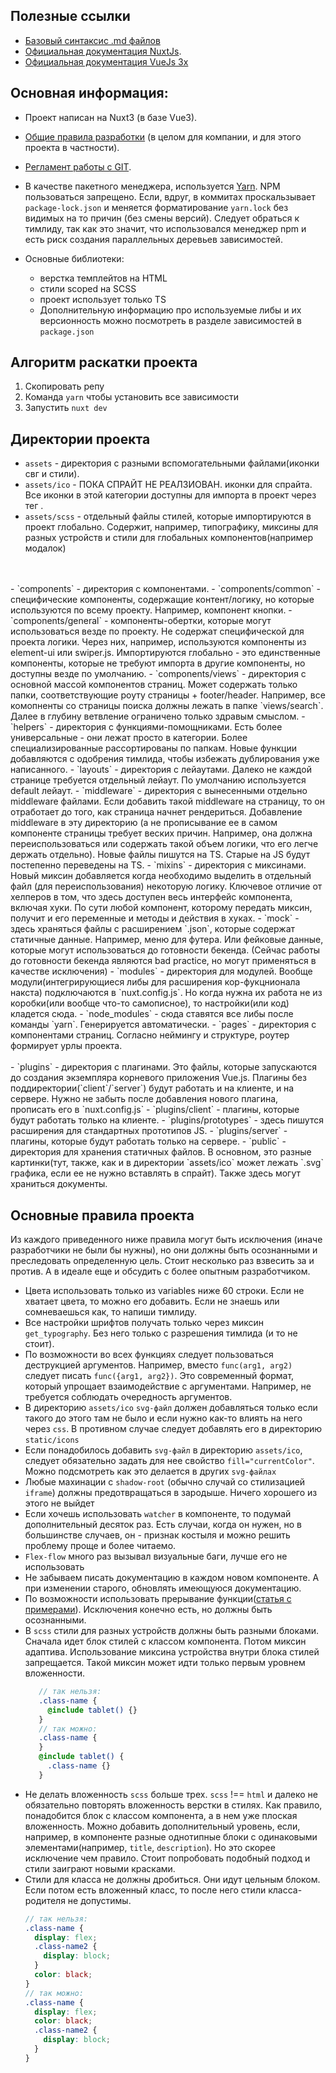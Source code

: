 ## Полезные ссылки
- [Базовый синтаксис .md файлов](https://www.markdownguide.org/basic-syntax/)
- [Официальная документация NuxtJs](https://nuxt.com).
- [Официальная документация VueJs 3x](https://vuejs.org/)

## Основная информация:
- Проект написан на Nuxt3 (в базе Vue3).<br>
- [Общие правила разработки](https://www.notion.so/panfilovdigital/bcbb70330a3c40bbb0b14087e467c8d7#3e29d1d8c4114cd4b6a7cf71487b1e11) (в целом для компании, и для этого проекта в частности).
- [Регламент работы с GIT](https://www.notion.so/panfilovdigital/git-73acb9b539dd4c8ca91d4bf86d8bc369#fda11011118542598b7ed02ae092dce2).
- В качестве пакетного менеджера, используется [Yarn](https://yarnpkg.com/). NPM пользоваться запрещено. Если, вдруг, в коммитах проскальзывает `package-lock.json` и меняется форматирование `yarn.lock` без видимых на то причин (без смены версий). Следует обраться к тимлиду, так как это значит, что использовался менеджер npm и есть риск создания параллельных деревьев зависимостей.

- Основные библиотеки:
  - верстка темплейтов на HTML
  - стили scoped на SCSS
  - проект использует только TS
  - Дополнительную информацию про используемые либы и их версионность можно посмотреть в разделе зависимостей в `package.json`

## Алгоритм раскатки проекта

1. Скопировать репу
2. Команда `yarn` чтобы установить все зависимости
3. Запустить `nuxt dev`

## Директории проекта
- `assets` - директория с разными вспомогательными файлами(иконки свг и стили).
- `assets/ico` - ПОКА СПРАЙТ НЕ РЕАЛЗИОВАН. иконки для спрайта. Все иконки в этой категории доступны для импорта в проект через тег <app-icon>.
- `assets/scss` - отдельный файлы стилей, которые импортируются в проект глобально. Содержит, например, типографику, миксины для разных устройств и стили для глобальных компонентов(например модалок)
<br>
<br>
- `components` - директория с компонентами.
- `components/common` - специфические компоненты, содержащие контент/логику, но которые используются по всему проекту. Например, компонент кнопки.
- `components/general` - компоненты-обертки, которые могут использоваться везде по проекту. Не содержат специфической для проекта логики. Через них, например, используются компоненты из element-ui или swiper.js. Импортируются глобально - это единственные компоненты, которые не требуют импорта в другие компоненты, но доступны везде по умолчанию.
- `components/views` - директория с основной массой компонентов страниц. Может содержать только папки, соответствующие роуту страницы + footer/header. Например, все комопненты со страницы поиска должны лежать в папке `views/search`. Далее в глубину ветвление ограничено только здравым смыслом.
- `helpers` - директория с функциями-помощниками. Есть более универсальные - они лежат просто в категории. Более специализированные рассортированы по папкам. Новые функции добавляются с одобрения тимлида, чтобы избежать дублирования уже написанного.
- `layouts` - директория с лейаутами. Далеко не каждой странице требуется отдельный лейаут. По умолчанию используется default лейаут.
- `middleware` - директория с вынесенными отдельно middleware файлами. Если добавить такой middleware на страницу, то он отработает до того, как страница начнет рендериться. Добавление middleware в эту директорию (а не прописывание ее в самом компоненте страницы требует веских причин. Например, она должна переиспользоваться или содержать такой объем логики, что его легче держать отдельно). Новые файлы пишутся на TS. Старые на JS будут постепенно переведены на TS.
- `mixins` - директория с миксинами. Новый миксин добавляется когда необходимо выделить в отдельный файл (для переиспользования) некоторую логику. Ключевое отличие от хелперов в том, что здесь доступен весь интерфейс компонента, включая хуки. По сути любой компонент, которому передать миксин, получит и его переменные и методы и действия в хуках.
- `mock` - здесь храняться файлы с расширением `.json`, которые содержат статичные данные. Например, меню для футера. Или фейковые данные, которые могут использоваться до готовности бекенда. (Сейчас работы до готовности бекенда являются bad practice, но могут применяться в качестве исключения)
- `modules` - директория для модулей. Вообще модули(интегрирующиеся либы для расширения кор-фукцнионала накста) подключаются в `nuxt.config.js`. Но когда нужна их работа не из коробки(или вообще что-то самописное), то настройки(или код) кладется сюда.
- `node_modules` - сюда ставятся все либы после команды `yarn`. Генерируется автоматически.
- `pages` - директория с компонентами страниц. Согласно неймингу и структуре, роутер формирует урлы проекта.
  <br>
  <br>
- `plugins` - директория с плагинами. Это файлы, которые запускаются до создания экземпляра корневого приложения Vue.js. Плагины без поддиректории(`client`/`server`) будут работать и на клиенте, и на сервере. Нужно не забыть после добавления нового плагина, прописать его в `nuxt.config.js`
- `plugins/client` - плагины, которые будут работать только на клиенте.
- `plugins/prototypes` - здесь пишутся расширения для стандартных прототипов JS.
- `plugins/server` - плагины, которые будут работать только на сервере.
- `public` - директория для хранения статичных файлов. В основном, это разные картинки(тут, также, как и в директории `assets/ico` может лежать `.svg` графика, если ее не нужно вставлять в спрайт). Также здесь могут храниться документы.

## Основные правила проекта
Из каждого приведенного ниже правила могут быть исключения (иначе разработчики не были бы нужны), но они должны быть осознанными и преследовать определенную цель. Стоит несколько раз взвесить за и против. А в идеале еще и обсудить с более опытным разработчиком.

* Цвета использовать только из variables ниже 60 строки. Если не хватает цвета, то можно его добавить. Если не знаешь или сомневаешься как, то напиши тимлиду.
* Все настройки шрифтов получать только через миксин `get_typography`. Без него только с разрешения тимлида (и то не стоит).
* По возможности во всех функциях следует пользоваться деструкцией аргументов. Например, вместо `func(arg1, arg2)` следует писать `func({arg1, arg2})`. Это современный формат, который упрощает взаимодействие с аргументами. Например, не требуется соблюдать очередность аргументов.
* В директорию `assets/ico` `svg-файл` должен добавляться только если такого до этого там не было и если нужно как-то влиять на него через `css`. В противном случае следует добавлять его в директорию `static/icons`
* Если понадобилось добавить `svg-файл` в директорию `assets/ico`, следует обязательно задать для нее свойство `fill="currentColor"`. Можно подсмотреть как это делается в других `svg-файлах`
* Любые махинации с `shadow-root` (обычно случай со стилизацией `iframe`) должны предотвращаться в зародыше. Ничего хорошего из этого не выйдет
* Если хочешь использовать `watcher` в компоненте, то подумай дополнительный десяток раз. Есть случаи, когда он нужен, но в большинстве случаев, он - признак костыля и можно решить проблему проще и более читаемо.
* `Flex-flow` много раз вызывал визуальные баги, лучше его не использовать
* Не забываем писать документацию в каждом новом компоненте. А при изменении старого, обновлять имеющуюся документацию.
* По возможности использовать прерывание функции([статья с примерами](https://medium.com/swlh/return-early-pattern-3d18a41bba8)). Исключения конечно есть, но должны быть осознанными.
* В `scss` стили для разных устройств должны быть разными блоками. Сначала идет блок стилей с классом компонента. Потом миксин адаптива. Использование миксина устройства внутри блока стилей запрещается. Такой миксин может идти только первым уровнем вложенности.
     ```scss
        // так нельзя:
        .class-name {
          @include tablet() {}
        }
        // так можно:
        .class-name {
        }
        @include tablet() {
          .class-name {}
        }
    ```
* Не делать вложенность `scss` больше трех. `scss` !== `html` и далеко не обязательно повторять вложенность верстки в стилях. Как правило, понадобится блок с классом компонента, а в нем уже плоская вложенность. Можно добавить дополнительный уровень, если, например, в компоненте разные однотипные блоки с одинаковыми элементами(например, `title`, `description`). Но это скорее исключение чем правило. Стоит попробовать подобный подход и стили заиграют новыми красками.
* Стили для класса не должны дробиться. Они идут цельным блоком. Если потом есть вложенный класс, то после него стили класса-родителя не допустимы.
    ```scss
    // так нельзя:
    .class-name {
      display: flex;
      .class-name2 {
        display: block;
      }
      color: black;
    }
    // так можно:
    .class-name {
      display: flex;
      color: black;
      .class-name2 {
        display: block;
      }
    }
    ```
